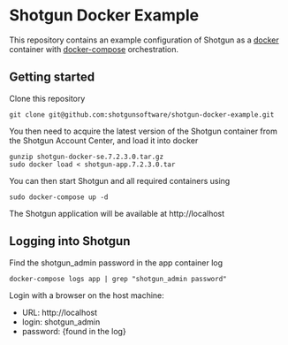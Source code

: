 # Shotgun Docker Example

This repository contains an example configuration of Shotgun as a [docker](https://www.docker.com) container with [docker-compose](https://www.docker.com) orchestration.

## Getting started

Clone this repository 

    git clone git@github.com:shotgunsoftware/shotgun-docker-example.git

You then need to acquire the latest version of the Shotgun container from the Shotgun Account Center, and load it into docker
    
    gunzip shotgun-docker-se.7.2.3.0.tar.gz
    sudo docker load < shotgun-app.7.2.3.0.tar

You can then start Shotgun and all required containers using

    sudo docker-compose up -d
    
The Shotgun application will be available at http://localhost
    
## Logging into Shotgun

Find the shotgun_admin password in the app container log

    docker-compose logs app | grep "shotgun_admin password"

Login with a browser on the host machine:

  * URL:      http://localhost
  * login:    shotgun_admin
  * password: {found in the log}

